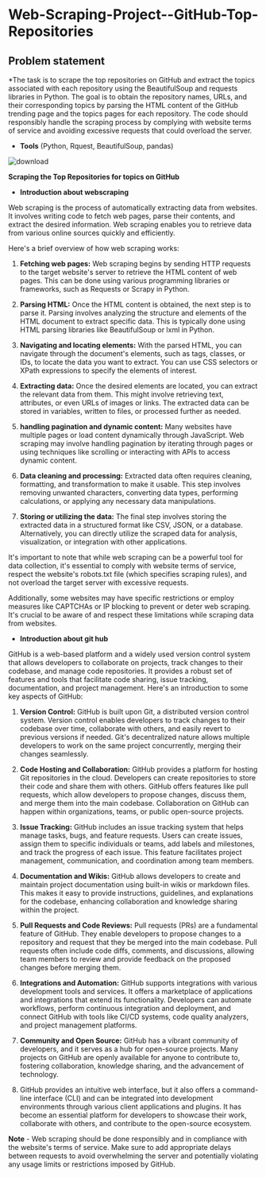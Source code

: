 # Web-Scraping-Project--GitHub-Top-Repositories

 ## Problem statement

*The task is to scrape the top repositories on GitHub and extract the topics associated with each repository using the BeautifulSoup and requests libraries in Python. The goal is to obtain the repository names, URLs, and their corresponding topics by parsing the HTML content of the GitHub trending page and the topics pages for each repository. The code should responsibly handle the scraping process by complying with website terms of service and avoiding excessive requests that could overload the server.


- **Tools**
(Python, Rquest, BeautifulSoup, pandas)


![download](https://github.com/pmgumble/Web-Scraping-Project--GitHub-Top-Repositories/assets/96189065/c1989757-ccc2-4927-9f42-cf166bbbfc84)



**Scraping the Top Repositories for topics on GitHub**

- **Introduction about webscraping**

Web scraping is the process of automatically extracting data from websites. It involves writing code to fetch web pages, parse their contents, and extract the desired information. Web scraping enables you to retrieve data from various online sources quickly and efficiently.

Here's a brief overview of how web scraping works:

1. **Fetching web pages:** Web scraping begins by sending HTTP requests to the target website's server to retrieve the HTML content of web pages. This can be done using various programming libraries or frameworks, such as Requests or Scrapy in Python.

2. **Parsing HTML:** Once the HTML content is obtained, the next step is to parse it. Parsing involves analyzing the structure and elements of the HTML document to extract specific data. This is typically done using HTML parsing libraries like BeautifulSoup or lxml in Python.

3. **Navigating and locating elements:** With the parsed HTML, you can navigate through the document's elements, such as tags, classes, or IDs, to locate the data you want to extract. You can use CSS selectors or XPath expressions to specify the elements of interest.

4. **Extracting data:** Once the desired elements are located, you can extract the relevant data from them. This might involve retrieving text, attributes, or even URLs of images or links. The extracted data can be stored in variables, written to files, or processed further as needed.

5. **handling pagination and dynamic content:** Many websites have multiple pages or load content dynamically through JavaScript. Web scraping may involve handling pagination by iterating through pages or using techniques like scrolling or interacting with APIs to access dynamic content.

6. **Data cleaning and processing:** Extracted data often requires cleaning, formatting, and transformation to make it usable. This step involves removing unwanted characters, converting data types, performing calculations, or applying any necessary data manipulations.

7. **Storing or utilizing the data:** The final step involves storing the extracted data in a structured format like CSV, JSON, or a database. Alternatively, you can directly utilize the scraped data for analysis, visualization, or integration with other applications.

It's important to note that while web scraping can be a powerful tool for data collection, it's essential to comply with website terms of service, respect the website's robots.txt file (which specifies scraping rules), and not overload the target server with excessive requests.

Additionally, some websites may have specific restrictions or employ measures like CAPTCHAs or IP blocking to prevent or deter web scraping. It's crucial to be aware of and respect these limitations while scraping data from websites.




- **Introduction about git hub**

GitHub is a web-based platform and a widely used version control system that allows developers to collaborate on projects, track changes to their codebase, and manage code repositories. It provides a robust set of features and tools that facilitate code sharing, issue tracking, documentation, and project management. Here's an introduction to some key aspects of GitHub:

1. **Version Control:** GitHub is built upon Git, a distributed version control system. Version control enables developers to track changes to their codebase over time, collaborate with others, and easily revert to previous versions if needed. Git's decentralized nature allows multiple developers to work on the same project concurrently, merging their changes seamlessly.

2. **Code Hosting and Collaboration:** GitHub provides a platform for hosting Git repositories in the cloud. Developers can create repositories to store their code and share them with others. GitHub offers features like pull requests, which allow developers to propose changes, discuss them, and merge them into the main codebase. Collaboration on GitHub can happen within organizations, teams, or public open-source projects.

3. **Issue Tracking:** GitHub includes an issue tracking system that helps manage tasks, bugs, and feature requests. Users can create issues, assign them to specific individuals or teams, add labels and milestones, and track the progress of each issue. This feature facilitates project management, communication, and coordination among team members.

4. **Documentation and Wikis:** GitHub allows developers to create and maintain project documentation using built-in wikis or markdown files. This makes it easy to provide instructions, guidelines, and explanations for the codebase, enhancing collaboration and knowledge sharing within the project.

5. **Pull Requests and Code Reviews:** Pull requests (PRs) are a fundamental feature of GitHub. They enable developers to propose changes to a repository and request that they be merged into the main codebase. Pull requests often include code diffs, comments, and discussions, allowing team members to review and provide feedback on the proposed changes before merging them.

6. **Integrations and Automation:** GitHub supports integrations with various development tools and services. It offers a marketplace of applications and integrations that extend its functionality. Developers can automate workflows, perform continuous integration and deployment, and connect GitHub with tools like CI/CD systems, code quality analyzers, and project management platforms.

7. **Community and Open Source:** GitHub has a vibrant community of developers, and it serves as a hub for open-source projects. Many projects on GitHub are openly available for anyone to contribute to, fostering collaboration, knowledge sharing, and the advancement of technology.

8. GitHub provides an intuitive web interface, but it also offers a command-line interface (CLI) and can be integrated into development environments through various client applications and plugins. It has become an essential platform for developers to showcase their work, collaborate with others, and contribute to the open-source ecosystem.





**Note** - 
Web scraping should be done responsibly and in compliance with the website's terms of service. Make sure to add appropriate delays between requests to avoid overwhelming the server and potentially violating any usage limits or restrictions imposed by GitHub.
